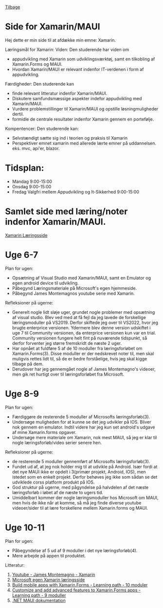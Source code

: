 [Tilbage](https://rasmustangaa.github.io/4.semester-projekt/)  
# Side for Xamarin/MAUI




Hej dette er min side til at afdække min emne: Xamarin.

Læringsmål for Xamarin:
Viden:
Den studerende har viden om
- appudvikling med Xamarin som udviklingsværktøj, samt en tilkobling af Xamarin.Forms og MAUI.
- Hvordan Xamarin/MAUI er relevant indenfor IT-verdenen i form af appudvikling.

Færdigheder:
Den studerende kan
- finde relevant litteratur indenfor Xamarin/MAUI.
- Diskutere samfundsmæssige aspekter indefor appudvikling med Xamarin/MAUI.
- Vurdere problemstillinger til Xamarin/MAUI og opstille løsningmuligheder dertil.
- formidle de centrale resultater indenfor Xamarin gennem en portefølje.

Kompentencer:
Den studerende kan:
- Selvstændigt sætte sig ind i teorien og praksis til Xamarin
- Perspektiver emnet xamarin med allerede lærte emner på uddannelsen. eks. mvc, api'er, blazor.

# Tidsplan:  
- Mandag 9:00-15:00
- Onsdag 9:00-15:00
- Fredag Valgfri mellem Appudvikling og It-Sikkerhed 9:00-15:00


# Samlet side med læring/noter indenfor Xamarin/MAUI.
[Xamarin Læringsside](https://rasmustangaa.github.io/4.semester-projekt/Pictures/XamarinLæringsside/)




# Uge 6-7
Plan for ugen:
- Opsætning af Visual Studio med Xamarin/MAUI, samt en Emulator og egen android device til udvikling.
- Påbegynd Læringsmateriale på Microsoft's egen hjemmeside.
- Påbegynd James Montemagnos youtube serie med Xamarin.

Refleksioner på ugerne:
- Generelt nogle lidt sløje uger, grundet nogle problemer med opsætning af visual studio. Blev ved med at få fejl da jeg lavede de forskellige læringsmoduller på VS2019. Derfor skiftede jeg over til VS2022, hvor jeg brugte enterprice versionen. Ydermere blev denne version udskiftet i uge 7 til Community versionen, da enterprice versionen kun var en trial. Community versionen fungere helt fint på nuværende tidspunkt, så derfor forventer jeg større fremskridt de næste 2 uger.
- Har opnået at fuldføre 5 af de 10 moduller fra læringsforløbet om Xamarin.Forms(3). Disse moduller er der nedskrevet noter til, men skal muligvis rettes lidt til, så de er bedre forståelige, hvis jeg skal kigge tilbage på dem.
- Derudover har jeg gennemgået nogle af James Montemagno's videoer, men gik ret hurtigt over til læringsforløbet fra Microsoft.

# Uge 8-9
Plan for ugen:
- Færdiggøre de resterende 5 moduller af Microsofts læringsforløb(3).
- Undersøge muligheden for at kunne se det jeg udvikler på IOS. Bliver nok gennem en emulator. Indtil videre har jeg kun set android's udgave af mine Xamarin.forms opgaver.
- Undersøge mere materiale om Xamarin, nok mest MAUI, så jeg er klar til nogle læringsforløb/video serier senere hen.

Refleksioner på ugerne:
- de resterende 5 moduller gennemført af Microsofts læringsforløb(3).
- Fundet ud af, at jeg nok holder mig til at udvikle på Android. Især fordi at det nye MAUI ikke er opdelt i 3(primær projekt, Android, IOS), men istedet som en enkelt projekt. Derfor behøves jeg ikke som sådan se det udviklede corss platform produkt på IOS.
- God struktur på ugerne, med pågyndelse på halvdelen af det næste læringsforløb i løbet af de næste to ugers tid.
- Umiddelbart kommer der nogle læringsmoduller hos Microsoft om MAUI, men hvis de ikke når at komme, så må jeg finde diverse youtube videoer/sider til at lære forskellene mellem Xamarin.forms og MAUI.


# Uge 10-11
Plan for ugen:
- Påbegyndelse af 5 ud af 9 moduller i det nye læringsforløb(4).
- Mere arbejde på appen til produktet.



Litteratur:

1. [Youtube - James Montemagno - Xamarin](https://www.youtube.com/playlist?list=PLwOF5UVsZWUiHY1CkRVjYJ6dm0iCvAlfw)
2. [Microsoft egen Xamarin læringsside](https://dotnet.microsoft.com/en-us/learn/xamarin)
3. [Build mobile apps with Xamarin.Forms - Learning path - 10 moduler](https://docs.microsoft.com/da-dk/learn/paths/build-mobile-apps-with-xamarin-forms/)
4. [Customize and add advanced features to Xamarin.Forms apps - Learning path - 9 moduller](https://docs.microsoft.com/da-dk/learn/paths/customize-your-xamarin-forms-apps/)
5. [.NET MAUI dokumentation](https://docs.microsoft.com/en-us/dotnet/maui/)
